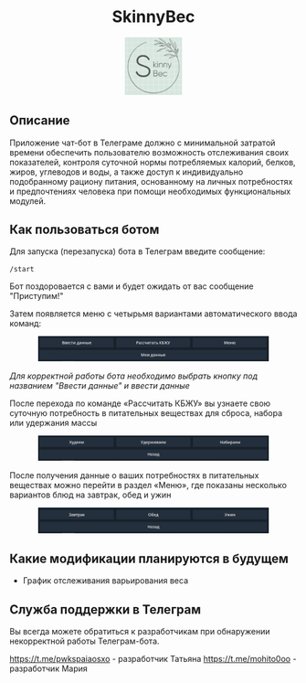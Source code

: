 <h1 align="center">SkinnyBec</h1>
<p align="center">
<img src="./photo/logo.jpg" width="20%">
</p>

## Описание

Приложение чат-бот в Телеграме должно с минимальной затратой времени обеспечить пользователю возможность отслеживания своих показателей, контроля суточной нормы потребляемых калорий, белков, жиров, углеводов и воды, а также доступ к индивидуально подобранному рациону питания, основанному на личных потребностях и предпочтениях человека при помощи необходимых функциональных модулей.

## Как пользоваться ботом

Для запуска (перезапуска) бота в Телеграм введите сообщение:
```
/start
```
Бот поздоровается с вами и будет ожидать от вас сообщение "Приступим!"

Затем появляется меню с четырьмя вариантами автоматического ввода команд:
<p align="center">
<img src="./photo/button1.png" width="80%">
</p>

<i> Для корректной работы бота необходимо выбрать кнопку под названием "Ввести данные" и ввести данные </i>

После перехода по команде «Рассчитать КБЖУ» вы узнаете свою суточную потребность в питательных веществах для сброса, набора или удержания массы
<p align="center">
<img src="./photo/button2.png" width="80%">
</p>

После получения данные о ваших потребностях в питательных веществах можно перейти в раздел «Меню», где показаны несколько вариантов блюд на завтрак, обед и ужин
<p align="center">
<img src="./photo/button3.png" width="80%">
</p>

## Какие модификации планируются в будущем

- График отслеживания варьирования веса

## Служба поддержки в Телеграм

Вы всегда можете обратиться к разработчикам при обнаружении некорректной работы Телеграм-бота.

https://t.me/pwkspaiaosxo - разработчик Татьяна 
https://t.me/mohito0oo - разработчик Мария

